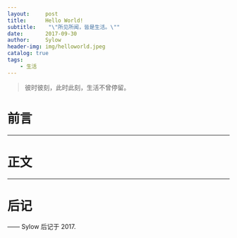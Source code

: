 ```yaml
---
layout:     post
title:      Hello World!
subtitle:    "\"所见所闻，皆是生活。\""
date:       2017-09-30
author:     Sylow
header-img: img/helloworld.jpeg
catalog: true
tags:
    - 生活
---
```


> 彼时彼刻，此时此刻，生活不曾停留。


# 前言

---

# 正文



---


# 后记


—— Sylow 后记于 2017.


